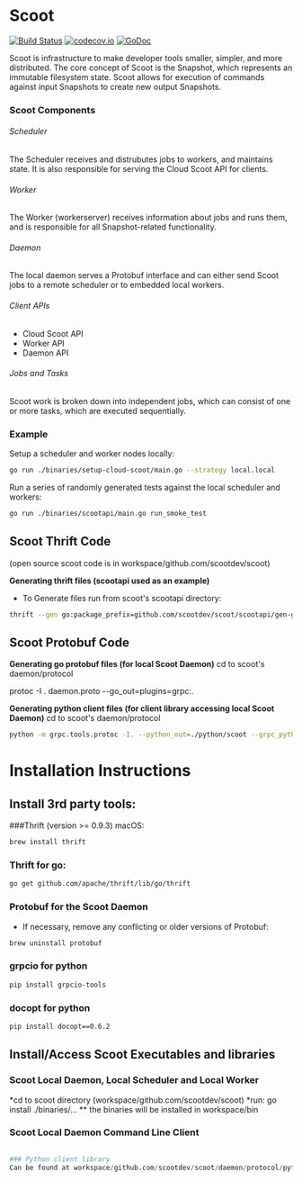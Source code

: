 # Scoot
[![Build Status](https://travis-ci.org/scootdev/scoot.svg?branch=master)](https://travis-ci.org/scootdev/scoot)
[![codecov.io](https://codecov.io/github/Kitware/candela/coverage.svg?branch=master)](https://codecov.io/gh/scootdev/scoot?branch=master)
[![GoDoc](https://godoc.org/github.com/scootdev/scoot?status.svg)](https://godoc.org/github.com/scootdev/scoot)

Scoot is infrastructure to make developer tools smaller, simpler, and more distributed. The core concept of Scoot is the Snapshot, which represents an immutable filesystem state. Scoot allows for execution of commands against input Snapshots to create new output Snapshots.

### Scoot Components

###### Scheduler

The Scheduler receives and distrubutes jobs to workers, and maintains state. It is also responsible for serving the Cloud Scoot API for clients.

###### Worker

The Worker (workerserver) receives information about jobs and runs them, and is responsible for all Snapshot-related functionality.

###### Daemon

The local daemon serves a Protobuf interface and can either send Scoot jobs to a remote scheduler or to embedded local workers.

###### Client APIs

* Cloud Scoot API
* Worker API
* Daemon API

###### Jobs and Tasks

Scoot work is broken down into independent jobs, which can consist of one or more tasks, which are executed sequentially.

### Example

Setup a scheduler and worker nodes locally:

```sh
go run ./binaries/setup-cloud-scoot/main.go --strategy local.local
```

Run a series of randomly generated tests against the local scheduler and workers:

```sh
go run ./binaries/scootapi/main.go run_smoke_test
```

## Scoot Thrift Code
(open source scoot code is in workspace/github.com/scootdev/scoot)

__Generating thrift files (scootapi used as an example)__
* To Generate files run from scoot's scootapi directory:
```sh
thrift --gen go:package_prefix=github.com/scootdev/scoot/scootapi/gen-go/,package=scoot,thrift_import=github.com/apache/thrift/lib/go/thrift scoot.thrift
```

## Scoot Protobuf Code
__Generating go protobuf files (for local Scoot Daemon)__
cd to scoot's daemon/protocol

protoc -I . daemon.proto --go_out=plugins=grpc:.

__Generating python client files (for client library accessing local Scoot Daemon)__
cd to scoot's daemon/protocol

```sh
python -m grpc.tools.protoc -I. --python_out=./python/scoot --grpc_python_out=./python/scoot daemon.proto
```


# Installation Instructions
## Install 3rd party tools:
###Thrift (version >= 0.9.3)
macOS:
```sh
brew install thrift
```
### Thrift for go:
```sh
go get github.com/apache/thrift/lib/go/thrift
```

### Protobuf for the Scoot Daemon
* If necessary, remove any conflicting or older versions of Protobuf:
```sh
brew uninstall protobuf
```


### grpcio for python
```sh
pip install grpcio-tools
```

### docopt for python
```sh
pip install docopt==0.6.2
```

## Install/Access Scoot Executables and libraries
### Scoot Local Daemon, Local Scheduler and Local Worker
*cd to scoot directory (workspace/github.com/scootdev/scoot)
*run: go install ./binaries/...
** the binaries will be installed in workspace/bin

### Scoot Local Daemon Command Line Client
```python workspace/github.com/scootdev/scoot/daemon/protocol/python/scoot/scoot.py

### Python client library
Can be found at workspace/github.com/scootdev/scoot/daemon/protocol/python/scoot/client_lib.py

